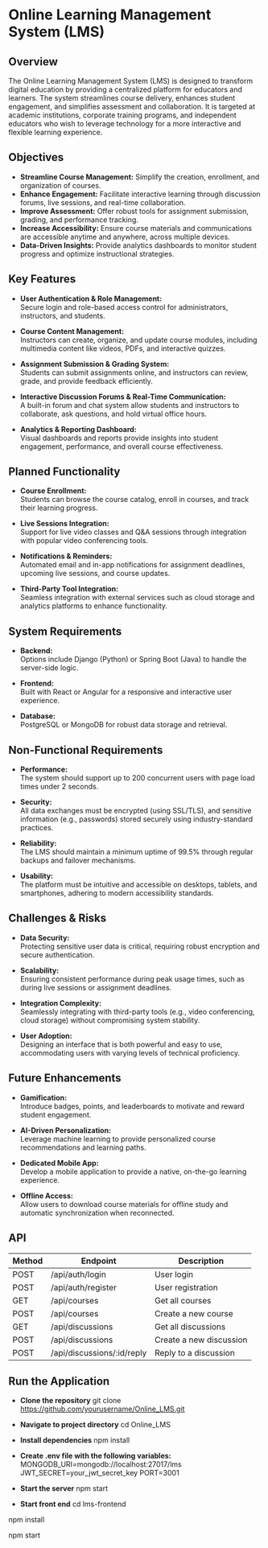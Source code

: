# Online Learning Management System (LMS)

## Overview
The Online Learning Management System (LMS) is designed to transform digital education by providing a centralized platform for educators and learners. The system streamlines course delivery, enhances student engagement, and simplifies assessment and collaboration. It is targeted at academic institutions, corporate training programs, and independent educators who wish to leverage technology for a more interactive and flexible learning experience.

## Objectives
- **Streamline Course Management:** Simplify the creation, enrollment, and organization of courses.
- **Enhance Engagement:** Facilitate interactive learning through discussion forums, live sessions, and real-time collaboration.
- **Improve Assessment:** Offer robust tools for assignment submission, grading, and performance tracking.
- **Increase Accessibility:** Ensure course materials and communications are accessible anytime and anywhere, across multiple devices.
- **Data-Driven Insights:** Provide analytics dashboards to monitor student progress and optimize instructional strategies.

## Key Features
- **User Authentication & Role Management:**  
  Secure login and role-based access control for administrators, instructors, and students.

- **Course Content Management:**  
  Instructors can create, organize, and update course modules, including multimedia content like videos, PDFs, and interactive quizzes.

- **Assignment Submission & Grading System:**  
  Students can submit assignments online, and instructors can review, grade, and provide feedback efficiently.

- **Interactive Discussion Forums & Real-Time Communication:**  
  A built-in forum and chat system allow students and instructors to collaborate, ask questions, and hold virtual office hours.

- **Analytics & Reporting Dashboard:**  
  Visual dashboards and reports provide insights into student engagement, performance, and overall course effectiveness.

## Planned Functionality
- **Course Enrollment:**  
  Students can browse the course catalog, enroll in courses, and track their learning progress.

- **Live Sessions Integration:**  
  Support for live video classes and Q&A sessions through integration with popular video conferencing tools.

- **Notifications & Reminders:**  
  Automated email and in-app notifications for assignment deadlines, upcoming live sessions, and course updates.

- **Third-Party Tool Integration:**  
  Seamless integration with external services such as cloud storage and analytics platforms to enhance functionality.

## System Requirements
- **Backend:**  
  Options include Django (Python) or Spring Boot (Java) to handle the server-side logic.
  
- **Frontend:**  
  Built with React or Angular for a responsive and interactive user experience.
  
- **Database:**  
  PostgreSQL or MongoDB for robust data storage and retrieval.

## Non-Functional Requirements
- **Performance:**  
  The system should support up to 200 concurrent users with page load times under 2 seconds.
  
- **Security:**  
  All data exchanges must be encrypted (using SSL/TLS), and sensitive information (e.g., passwords) stored securely using industry-standard practices.
  
- **Reliability:**  
  The LMS should maintain a minimum uptime of 99.5% through regular backups and failover mechanisms.
  
- **Usability:**  
  The platform must be intuitive and accessible on desktops, tablets, and smartphones, adhering to modern accessibility standards.

## Challenges & Risks
- **Data Security:**  
  Protecting sensitive user data is critical, requiring robust encryption and secure authentication.
  
- **Scalability:**  
  Ensuring consistent performance during peak usage times, such as during live sessions or assignment deadlines.
  
- **Integration Complexity:**  
  Seamlessly integrating with third-party tools (e.g., video conferencing, cloud storage) without compromising system stability.
  
- **User Adoption:**  
  Designing an interface that is both powerful and easy to use, accommodating users with varying levels of technical proficiency.

## Future Enhancements
- **Gamification:**  
  Introduce badges, points, and leaderboards to motivate and reward student engagement.
  
- **AI-Driven Personalization:**  
  Leverage machine learning to provide personalized course recommendations and learning paths.
  
- **Dedicated Mobile App:**  
  Develop a mobile application to provide a native, on-the-go learning experience.
  
- **Offline Access:**  
  Allow users to download course materials for offline study and automatic synchronization when reconnected.

## API

| Method        | Endpoint      | Description |
| ------------- | ------------- |-------------|
| POST          |/api/auth/login| User login            |
| POST          | /api/auth/register |  User registration           |
| GET           | /api/courses| Get all courses            |
| POST          |/api/courses|  Create a new course           |
| GET           |/api/discussions |   Get all discussions          |
| POST          | /api/discussions |   Create a new discussion          |
| POST          | /api/discussions/:id/reply|  Reply to a discussion           |



## Run the Application

- **Clone the repository**
git clone https://github.com/yourusername/Online_LMS.git

- **Navigate to project directory**
cd Online_LMS

- **Install dependencies**
npm install

- **Create .env file with the following variables:**
MONGODB_URI=mongodb://localhost:27017/lms
JWT_SECRET=your_jwt_secret_key
PORT=3001

- **Start the server**
npm start

- **Start front end**
cd lms-frontend

npm install

npm start

